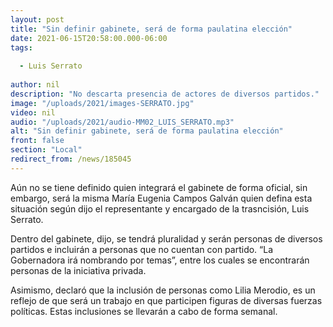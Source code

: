 ```yaml
---
layout: post
title: "Sin definir gabinete, será de forma paulatina elección"
date: 2021-06-15T20:58:00.000-06:00
tags:
  
  - Luis Serrato
  
author: nil
description: "No descarta presencia de actores de diversos partidos."
image: "/uploads/2021/images-SERRATO.jpg"
video: nil
audio: "/uploads/2021/audio-MM02_LUIS_SERRATO.mp3"
alt: "Sin definir gabinete, será de forma paulatina elección"
front: false
section: "Local"
redirect_from: /news/185045
---
```


Aún no se tiene definido quien integrará el gabinete de forma oficial, sin embargo, será la misma María Eugenia Campos Galván quien defina esta situación según dijo el representante y encargado de la trasncisión, Luis Serrato.

Dentro del gabinete, dijo, se tendrá pluralidad y serán personas de diversos partidos e incluirán a personas que no cuentan con partido. “La Gobernadora irá nombrando por temas”, entre los cuales se encontrarán personas de la iniciativa privada.

Asimismo, declaró que la inclusión de personas como Lilia Merodio, es un reflejo de que será un trabajo en que participen figuras de diversas fuerzas políticas. Estas inclusiones se llevarán a cabo de forma semanal.
